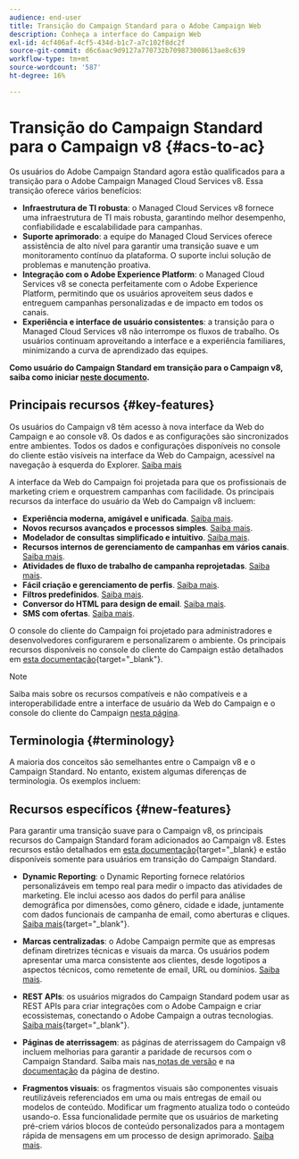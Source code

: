 ```yaml
---
audience: end-user
title: Transição do Campaign Standard para o Adobe Campaign Web
description: Conheça a interface do Campaign Web
exl-id: 4cf406af-4cf5-434d-b1c7-a7c102f8dc2f
source-git-commit: d6c6aac9d9127a770732b709873008613ae8c639
workflow-type: tm+mt
source-wordcount: '587'
ht-degree: 16%

---
```


# Transição do Campaign Standard para o Campaign v8 {#acs-to-ac}

Os usuários do Adobe Campaign Standard agora estão qualificados para a transição para o Adobe Campaign Managed Cloud Services v8. Essa transição oferece vários benefícios:

* **Infraestrutura de TI robusta**: o Managed Cloud Services v8 fornece uma infraestrutura de TI mais robusta, garantindo melhor desempenho, confiabilidade e escalabilidade para campanhas.
* **Suporte aprimorado**: a equipe do Managed Cloud Services oferece assistência de alto nível para garantir uma transição suave e um monitoramento contínuo da plataforma. O suporte inclui solução de problemas e manutenção proativa.
* **Integração com o Adobe Experience Platform**: o Managed Cloud Services v8 se conecta perfeitamente com o Adobe Experience Platform, permitindo que os usuários aproveitem seus dados e entreguem campanhas personalizadas e de impacto em todos os canais.
* **Experiência e interface de usuário consistentes**: a transição para o Managed Cloud Services v8 não interrompe os fluxos de trabalho. Os usuários continuam aproveitando a interface e a experiência familiares, minimizando a curva de aprendizado das equipes.

**Como usuário do Campaign Standard em transição para o Campaign v8, saiba como iniciar [neste documento](../../adoption/home.md).**

<!--
As a Campaign Standard user, we now offer you a way to migrate to Adobe Campaign v8. You will benefit from both the new Campaign Web interface and the v8 console.
-->

## Principais recursos {#key-features}

Os usuários do Campaign v8 têm acesso à nova interface da Web do Campaign e ao console v8. Os dados e as configurações são sincronizados entre ambientes. Todos os dados e configurações disponíveis no console do cliente estão visíveis na interface da Web do Campaign, acessível na navegação à esquerda do Explorer. [Saiba mais](../get-started/user-interface.md#user-interface-explorer)

A interface da Web do Campaign foi projetada para que os profissionais de marketing criem e orquestrem campanhas com facilidade. Os principais recursos da interface do usuário da Web do Campaign v8 incluem:

* **Experiência moderna, amigável e unificada**. [Saiba mais](../get-started/connect-to-campaign.md).
* **Novos recursos avançados e processos simples**. [Saiba mais](../get-started/user-interface.md).
* **Modelador de consultas simplificado e intuitivo**. [Saiba mais](../query/query-modeler-overview.md).
* **Recursos internos de gerenciamento de campanhas em vários canais**. [Saiba mais](../msg/gs-messages.md).
* **Atividades de fluxo de trabalho de campanha reprojetadas**. [Saiba mais](../workflows/gs-workflows.md).
* **Fácil criação e gerenciamento de perfis**. [Saiba mais](../audience/about-recipients.md).
* **Filtros predefinidos**. [Saiba mais](../get-started/predefined-filters.md).
* **Conversor do HTML para design de email**. [Saiba mais](../email/existing-content.md).
* **SMS com ofertas**. [Saiba mais](../msg/offers.md).

O console do cliente do Campaign foi projetado para administradores e desenvolvedores configurarem e personalizarem o ambiente. Os principais recursos disponíveis no console do cliente do Campaign estão detalhados em [esta documentação](https://experienceleague.adobe.com/pt-br/docs/campaign/campaign-v8/new/whats-new){target="_blank"}.

>[!NOTE]
>
>Saiba mais sobre os recursos compatíveis e não compatíveis e a interoperabilidade entre a interface de usuário da Web do Campaign e o console do cliente do Campaign [nesta página](../get-started/capability-matrix.md).

## Terminologia {#terminology}

A maioria dos conceitos são semelhantes entre o Campaign v8 e o Campaign Standard. No entanto, existem algumas diferenças de terminologia. Os exemplos incluem:

<!--
* Profiles are **Recipients** in the console. [Learn more](../audience/gs-audiences-recipients.md).
* Test profiles are **Seed addresses**. [Learn more](../preview-test/test-deliveries.md).
* The delivery preparation is the **Delivery analysis**. [Learn more](../monitor/prepare-send.md).
* Audiences are **Lists**. [Learn more](../audience/gs-audiences-recipients.md).
-->

<!--
* Custom resources are **Schemas**
* Messages are referred to as **Deliveries**
* Roles are configured with **Named Rights**
* Security Groups are **Operator Groups**
* Organizational units are managed through **Folder Permissions**
* Product users are **Operators** in the client console
* Delivery preparation is the **Delivery analysis** in the client console
-->

## Recursos específicos {#new-features}

Para garantir uma transição suave para o Campaign v8, os principais recursos do Campaign Standard foram adicionados ao Campaign v8. Estes recursos estão detalhados em [esta documentação](https://experienceleague.adobe.com/docs/experience-cloud/campaign/campaign-standard-migration-home.html?lang=pt-BR){target="_blank} e estão disponíveis somente para usuários em transição do Campaign Standard.

* **Dynamic Reporting**: o Dynamic Reporting fornece relatórios personalizáveis em tempo real para medir o impacto das atividades de marketing. Ele inclui acesso aos dados do perfil para análise demográfica por dimensões, como gênero, cidade e idade, juntamente com dados funcionais de campanha de email, como aberturas e cliques. [Saiba mais](https://experienceleague.adobe.com/docs/experience-cloud/campaign/reporting/get-started-reporting.html?lang=pt-BR){target="_blank"}.

* **Marcas centralizadas**: o Adobe Campaign permite que as empresas definam diretrizes técnicas e visuais da marca. Os usuários podem apresentar uma marca consistente aos clientes, desde logotipos a aspectos técnicos, como remetente de email, URL ou domínios. [Saiba mais](https://experienceleague.adobe.com/docs/experience-cloud/campaign/branding/branding-gs.html?lang=pt-BR).

* **REST APIs**: os usuários migrados do Campaign Standard podem usar as REST APIs para criar integrações com o Adobe Campaign e criar ecossistemas, conectando o Adobe Campaign a outras tecnologias. [Saiba mais](https://experienceleague.adobe.com/docs/experience-cloud/campaign/apis/get-started-apis.html?lang=pt-BR){target="_blank"}.

* **Páginas de aterrissagem**: as páginas de aterrissagem do Campaign v8 incluem melhorias para garantir a paridade de recursos com o Campaign Standard. Saiba mais nas[ notas de versão](../rn/release-notes.md#new-24-4) e na [documentação](../landing-pages/get-started-lp.md) da página de destino.

* **Fragmentos visuais**: os fragmentos visuais são componentes visuais reutilizáveis referenciados em uma ou mais entregas de email ou modelos de conteúdo. Modificar um fragmento atualiza todo o conteúdo usando-o. Essa funcionalidade permite que os usuários de marketing pré-criem vários blocos de conteúdo personalizados para a montagem rápida de mensagens em um processo de design aprimorado. [Saiba mais](../content/use-visual-fragments.md).

<!--
* Delivery Alerting: In addition to viewing notifications directly in Campaign, Adobe Campaign also provides an email alerting system to trigger email alerts to users or external stakeholders of important system activities. Create, manage, and receive customizable alerts and dashboards to keep track of delivery successes or failures. Adobe Campaign Delivery Alerting boosts efficiency by keeping all involved Adobe Campaign users in a company automatically informed about the delivery execution status, via email and dashboard. 

* Landing Pages: Landing pages are web forms that can be used to capture information on your audiences, offer subscriptions to a service, display data and grow your database. Landing pages can also be used for acquiring or updating existing profiles, and to set up a double opt-in mechanism, allowing you to protect the platform from wrong or invalid email addresses, or spambots. [Learn more](../landing-pages/get-started-lp.md)
-->
